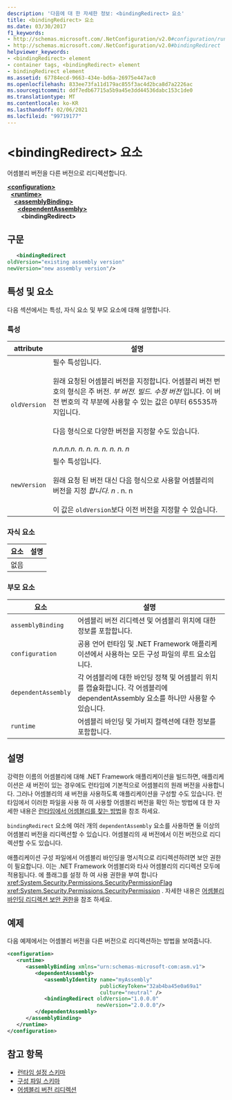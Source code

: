 ```yaml
---
description: '다음에 대 한 자세한 정보: <bindingRedirect> 요소'
title: <bindingRedirect> 요소
ms.date: 03/30/2017
f1_keywords:
- http://schemas.microsoft.com/.NetConfiguration/v2.0#configuration/runtime/assemblyBinding/dependentAssembly/bindingRedirect
- http://schemas.microsoft.com/.NetConfiguration/v2.0#bindingRedirect
helpviewer_keywords:
- <bindingRedirect> element
- container tags, <bindingRedirect> element
- bindingRedirect element
ms.assetid: 67784ecd-9663-434e-bd6a-26975e447ac0
ms.openlocfilehash: 833ee73fa11d179ac855f3ac4d2bca8d7a2226ac
ms.sourcegitcommit: ddf7edb67715a5b9a45e3dd44536dabc153c1de0
ms.translationtype: MT
ms.contentlocale: ko-KR
ms.lasthandoff: 02/06/2021
ms.locfileid: "99719177"
---
```

# <a name="bindingredirect-element"></a>\<bindingRedirect> 요소

어셈블리 버전을 다른 버전으로 리디렉션합니다.  
  
[**\<configuration>**](../configuration-element.md)\
&nbsp;&nbsp;[**\<runtime>**](runtime-element.md)\
&nbsp;&nbsp;&nbsp;&nbsp;[**\<assemblyBinding>**](assemblybinding-element-for-runtime.md)\
&nbsp;&nbsp;&nbsp;&nbsp;&nbsp;&nbsp;[**\<dependentAssembly>**](dependentassembly-element.md)\
&nbsp;&nbsp;&nbsp;&nbsp;&nbsp;&nbsp;&nbsp;&nbsp;**\<bindingRedirect>**  
  
## <a name="syntax"></a>구문  
  
```xml  
   <bindingRedirect
oldVersion="existing assembly version"  
newVersion="new assembly version"/>  
```  
  
## <a name="attributes-and-elements"></a>특성 및 요소  

 다음 섹션에서는 특성, 자식 요소 및 부모 요소에 대해 설명합니다.  
  
### <a name="attributes"></a>특성  
  
|attribute|설명|  
|---------------|-----------------|  
|`oldVersion`|필수 특성입니다.<br /><br /> 원래 요청된 어셈블리 버전을 지정합니다. 어셈블리 버전 번호의 형식은 주 버전. *부 버전. 빌드. 수정 버전* 입니다. 이 버전 번호의 각 부분에 사용할 수 있는 값은 0부터 65535까지입니다.<br /><br /> 다음 형식으로 다양한 버전을 지정할 수도 있습니다.<br /><br /> *n.n.n.n. n. n. n. n. n. n. n*|  
|`newVersion`|필수 특성입니다.<br /><br /> 원래 요청 된 버전 대신 다음 형식으로 사용할 어셈블리의 버전을 지정 *합니다. n* . n. n<br /><br /> 이 값은 `oldVersion`보다 이전 버전을 지정할 수 있습니다.|  
  
### <a name="child-elements"></a>자식 요소  
  
|요소|설명|  
|-------------|-----------------|  
|없음||  
  
### <a name="parent-elements"></a>부모 요소  
  
|요소|설명|  
|-------------|-----------------|  
|`assemblyBinding`|어셈블리 버전 리디렉션 및 어셈블리 위치에 대한 정보를 포함합니다.|  
|`configuration`|공용 언어 런타임 및 .NET Framework 애플리케이션에서 사용하는 모든 구성 파일의 루트 요소입니다.|  
|`dependentAssembly`|각 어셈블리에 대한 바인딩 정책 및 어셈블리 위치를 캡슐화합니다. 각 어셈블리에 dependentAssembly 요소를 하나만 사용할 수 있습니다.|  
|`runtime`|어셈블리 바인딩 및 가비지 컬렉션에 대한 정보를 포함합니다.|  
  
## <a name="remarks"></a>설명  

 강력한 이름의 어셈블리에 대해 .NET Framework 애플리케이션을 빌드하면, 애플리케이션은 새 버전이 있는 경우에도 런타임에 기본적으로 어셈블리의 원래 버전을 사용합니다. 그러나 어셈블리의 새 버전을 사용하도록 애플리케이션을 구성할 수도 있습니다. 런타임에서 이러한 파일을 사용 하 여 사용할 어셈블리 버전을 확인 하는 방법에 대 한 자세한 내용은 [런타임에서 어셈블리를 찾는 방법](../../../deployment/how-the-runtime-locates-assemblies.md)을 참조 하세요.  
  
 `bindingRedirect` 요소에 여러 개의 `dependentAssembly` 요소를 사용하면 둘 이상의 어셈블리 버전을 리디렉션할 수 있습니다. 어셈블리의 새 버전에서 이전 버전으로 리디렉션할 수도 있습니다.  
  
 애플리케이션 구성 파일에서 어셈블리 바인딩을 명시적으로 리디렉션하려면 보안 권한이 필요합니다. 이는 .NET Framework 어셈블리와 타사 어셈블리의 리디렉션 모두에 적용됩니다. 에 플래그를 설정 하 여 사용 권한을 부여 합니다 <xref:System.Security.Permissions.SecurityPermissionFlag> <xref:System.Security.Permissions.SecurityPermission> . 자세한 내용은 [어셈블리 바인딩 리디렉션 보안 권한](../../assembly-binding-redirection-security-permission.md)을 참조 하세요.  
  
## <a name="example"></a>예제  

 다음 예제에서는 어셈블리 버전을 다른 버전으로 리디렉션하는 방법을 보여줍니다.  
  
```xml  
<configuration>  
   <runtime>  
      <assemblyBinding xmlns="urn:schemas-microsoft-com:asm.v1">  
         <dependentAssembly>  
            <assemblyIdentity name="myAssembly"  
                              publicKeyToken="32ab4ba45e0a69a1"  
                              culture="neutral" />  
            <bindingRedirect oldVersion="1.0.0.0"  
                             newVersion="2.0.0.0"/>  
         </dependentAssembly>  
      </assemblyBinding>  
   </runtime>  
</configuration>  
```  
  
## <a name="see-also"></a>참고 항목

- [런타임 설정 스키마](index.md)
- [구성 파일 스키마](../index.md)
- [어셈블리 버전 리디렉션](../../redirect-assembly-versions.md)
